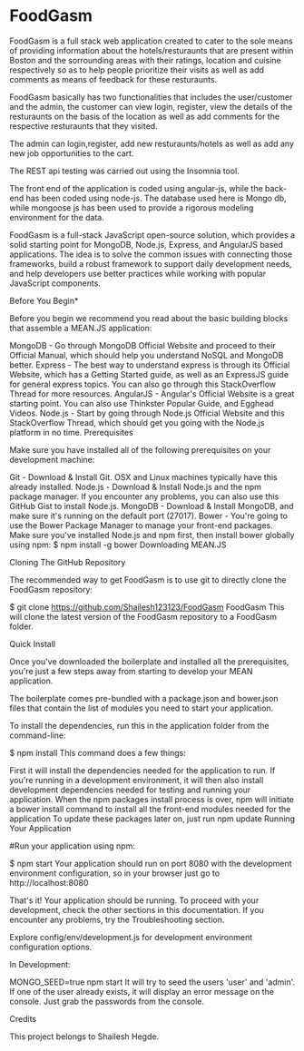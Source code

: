 # FoodGasm

FoodGasm is a full stack web application created to cater to the sole means of providing information about the hotels/resturaunts that are present within Boston and the sorrounding areas with their ratings, location and cuisine respectively so as to help people prioritize their visits as well as add comments as means of feedback for these resturaunts.

FoodGasm basically has two functionalities that includes the user/customer and the admin, the customer can view login, register, view the details of the resturaunts on the basis of the location as well as add comments for the respective resturaunts that they visited.

The admin can login,register, add new resturaunts/hotels as well as add any new job opportunities to the cart.

The REST api testing was carried out using the Insomnia tool.

The front end of the application is coded using angular-js, while the back-end has been coded using node-js. The database used here is Mongo db, while mongoose js has been used to provide a rigorous modeling environment for the data.

FoodGasm is a full-stack JavaScript open-source solution, which provides a solid starting point for MongoDB, Node.js, Express, and AngularJS based applications. The idea is to solve the common issues with connecting those frameworks, build a robust framework to support daily development needs, and help developers use better practices while working with popular JavaScript components.

Before You Begin*

Before you begin we recommend you read about the basic building blocks that assemble a MEAN.JS application:

MongoDB - Go through MongoDB Official Website and proceed to their Official Manual, which should help you understand NoSQL and MongoDB better.
Express - The best way to understand express is through its Official Website, which has a Getting Started guide, as well as an ExpressJS guide for general express topics. You can also go through this StackOverflow Thread for more resources.
AngularJS - Angular's Official Website is a great starting point. You can also use Thinkster Popular Guide, and Egghead Videos.
Node.js - Start by going through Node.js Official Website and this StackOverflow Thread, which should get you going with the Node.js platform in no time.
Prerequisites

Make sure you have installed all of the following prerequisites on your development machine:

Git - Download & Install Git. OSX and Linux machines typically have this already installed.
Node.js - Download & Install Node.js and the npm package manager. If you encounter any problems, you can also use this GitHub Gist to install Node.js.
MongoDB - Download & Install MongoDB, and make sure it's running on the default port (27017).
Bower - You're going to use the Bower Package Manager to manage your front-end packages. Make sure you've installed Node.js and npm first, then install bower globally using npm:
$ npm install -g bower
Downloading MEAN.JS

Cloning The GitHub Repository

The recommended way to get FoodGasm is to use git to directly clone the FoodGasm repository:

$ git clone https://github.com/Shailesh123123/FoodGasm FoodGasm
This will clone the latest version of the FoodGasm repository to a FoodGasm folder.

Quick Install

Once you've downloaded the boilerplate and installed all the prerequisites, you're just a few steps away from starting to develop your MEAN application.

The boilerplate comes pre-bundled with a package.json and bower.json files that contain the list of modules you need to start your application.

To install the dependencies, run this in the application folder from the command-line:

$ npm install
This command does a few things:

First it will install the dependencies needed for the application to run.
If you're running in a development environment, it will then also install development dependencies needed for testing and running your application.
When the npm packages install process is over, npm will initiate a bower install command to install all the front-end modules needed for the application
To update these packages later on, just run npm update
Running Your Application

#Run your application using npm:

$ npm start
Your application should run on port 8080 with the development environment configuration, so in your browser just go to http://localhost:8080

That's it! Your application should be running. To proceed with your development, check the other sections in this documentation. If you encounter any problems, try the Troubleshooting section.

Explore config/env/development.js for development environment configuration options.

In Development:

MONGO_SEED=true npm start
It will try to seed the users 'user' and 'admin'. If one of the user already exists, it will display an error message on the console. Just grab the passwords from the console.


Credits

This project belongs to Shailesh Hegde.


